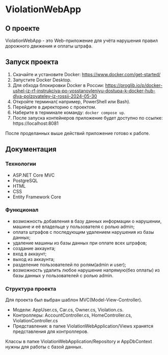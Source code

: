# ViolationWebApp
## О проекте
ViolationWebApp - это Web-приложение для учёта нарушения правил дорожного движения и оплаты штрафа. 
##  Запуск проекта
1. Скачайте и установите Docker: https://www.docker.com/get-started/
2. Запустите Docker Desktop.
3. Для обхода блокировки Docker в России: https://proglib.io/p/docker-ushel-iz-rf-instrukciya-po-vosstanovleniyu-dostupa-k-docker-hub-dlya-polzovateley-iz-rossii-2024-05-30
4. Откройте терминал( например, PowerShell или Bash).
5. Перейдите в директорию с проектом.
6. Наберите в терминале команду: `docker compose up`.
7. После запуска контейнеров приложение будет доступно по ссылке: https://localhost:8081

После проделанных выше действий приложение готово к работе.
## Документация
### Технологии
+ ASP.NET Core MVC
+ PostgreSQL
+ HTML
+ CSS
+ Entity Framework Core

### Функционал
+	возможность добавления в базу данных информации о нарушении, машине и её владельце у пользователя с ролью admin;
+	оплата штрафов с последующим удалением нарушения из базы данных;
+	удаление машины из базы данных при оплате всех штрафов;
+	создание аккаунта;
+	вход в аккаунт;
+	выход из аккаунта;
+	разделение пользователей по ролям(admin и user);
+	возможность удалить любое нарушение напрямую(без оплаты) из базы данных у пользователей с ролью admin.

### Структура проекта
Для проекта был выбран шаблон MVC(Model-View-Controller).
+ Модели: AppUser.cs, Car.cs, Owner.cs, Violation.cs.
+ Контроллеры: AccountController.cs, HomeController.cs, ViolationController.cs
+ Представления: в папке ViolationWebApplication/Views хранятся представления для контроллеров.

Классы в папке ViolationWebApplication/Repository и AppDbContext нужны для работы с базой данных.

